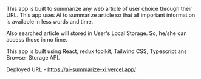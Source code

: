 This app is built to summarize any web article of user choice through their URL. This app uses AI to summarize article so that all important information is available in less words and time.

Also searched article will stored in User's Local Storage. So, he/she can access those in no time.

This app is built using React, redux toolkit, Tailwind CSS, Typescript ans Browser Storage API.

Deployed URL - https://ai-summarize-xi.vercel.app/
